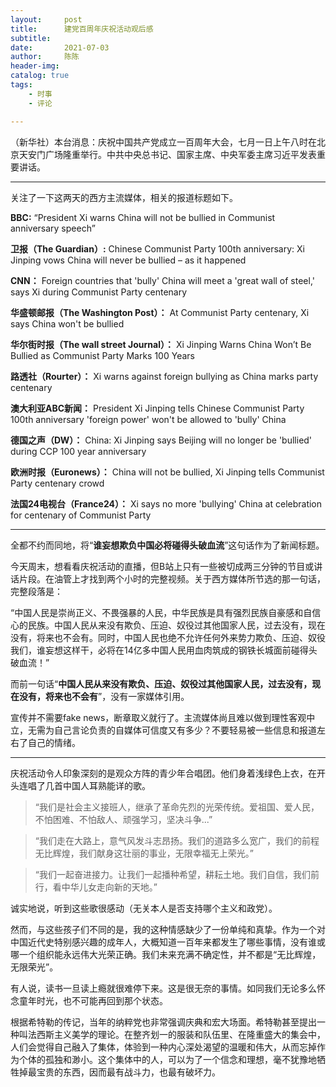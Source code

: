 ```yaml
---
layout:     post
title:      建党百周年庆祝活动观后感
subtitle:   
date:       2021-07-03
author:     陈陈
header-img:
catalog: true
tags:
    - 时事
    - 评论

---
```



（新华社）本台消息：庆祝中国共产党成立一百周年大会，七月一日上午八时在北京天安门广场隆重举行。中共中央总书记、国家主席、中央军委主席习近平发表重要讲话。

--------------------------------------

关注了一下这两天的西方主流媒体，相关的报道标题如下。

**BBC:**
“President Xi warns China will not be bullied in Communist anniversary speech”

**卫报（The Guardian）:**
Chinese Communist Party 100th anniversary: Xi Jinping vows China will never be bullied – as it happened

**CNN：**
Foreign countries that 'bully' China will meet a 'great wall of steel,' says Xi during Communist Party centenary

**华盛顿邮报（The Washington Post）：**
At Communist Party centenary, Xi says China won't be bullied

**华尔街时报（The wall street Journal）：**
Xi Jinping Warns China Won’t Be Bullied as Communist Party Marks 100 Years 

**路透社（Rourter）：**
Xi warns against foreign bullying as China marks party centenary

**澳大利亚ABC新闻：**
President Xi Jinping tells Chinese Communist Party 100th anniversary 'foreign power' won't be allowed to 'bully' China

**德国之声（DW）：**
China: Xi Jinping says Beijing will no longer be 'bullied' during CCP 100 year anniversary

**欧洲时报（Euronews）：**
China will not be bullied, Xi Jinping tells Communist Party centenary crowd

**法国24电视台（France24）：**
Xi says no more 'bullying' China at celebration for centenary of Communist Party

----------------------------

全都不约而同地，将“**谁妄想欺负中国必将碰得头破血流**”这句话作为了新闻标题。

今天周末，想看看庆祝活动的直播，但B站上只有一些被切成两三分钟的节目或讲话片段。在油管上才找到两个小时的完整视频。关于西方媒体所节选的那一句话，完整段落是：

“中国人民是崇尚正义、不畏强暴的人民，中华民族是具有强烈民族自豪感和自信心的民族。中国人民从来没有欺负、压迫、奴役过其他国家人民，过去没有，现在没有，将来也不会有。同时，中国人民也绝不允许任何外来势力欺负、压迫、奴役我们，谁妄想这样干，必将在14亿多中国人民用血肉筑成的钢铁长城面前碰得头破血流！”

而前一句话“**中国人民从来没有欺负、压迫、奴役过其他国家人民，过去没有，现在没有，将来也不会有**”，没有一家媒体引用。

宣传并不需要fake news，断章取义就行了。主流媒体尚且难以做到理性客观中立，无需为自己言论负责的自媒体可信度又有多少？不要轻易被一些信息和报道左右了自己的情绪。

----------------------------

庆祝活动令人印象深刻的是观众方阵的青少年合唱团。他们身着浅绿色上衣，在开头连唱了几首中国人耳熟能详的歌。

> “我们是社会主义接班人，继承了革命先烈的光荣传统。爱祖国、爱人民，不怕困难、不怕敌人、顽强学习，坚决斗争...”

> “我们走在大路上，意气风发斗志昂扬。我们的道路多么宽广，我们的前程无比辉煌，我们献身这壮丽的事业，无限幸福无上荣光。”

> “我们一起奋进接力。让我们一起播种希望，耕耘土地。我们自信，我们前行，看中华儿女走向新的天地。”

诚实地说，听到这些歌很感动（无关本人是否支持哪个主义和政党）。

然而，与这些孩子们不同的是，我的这种情感缺少了一份单纯和真挚。作为一个对中国近代史特别感兴趣的成年人，大概知道一百年来都发生了哪些事情，没有谁或哪一个组织能永远伟大光荣正确。我们未来充满不确定性，并不都是“无比辉煌，无限荣光”。

有人说，读书一旦读上瘾就很难停下来。这是很无奈的事情。如同我们无论多么怀念童年时光，也不可能再回到那个状态。

根据希特勒的传记，当年的纳粹党也非常强调庆典和宏大场面。希特勒甚至提出一种叫法西斯主义美学的理论。在整齐划一的服装和队伍里、在隆重盛大的集会中，人们会觉得自己融入了集体，体验到一种内心深处渴望的温暖和伟大，从而忘掉作为个体的孤独和渺小。这个集体中的人，可以为了一个信念和理想，毫不犹豫地牺牲掉最宝贵的东西，因而最有战斗力，也最有破坏力。
